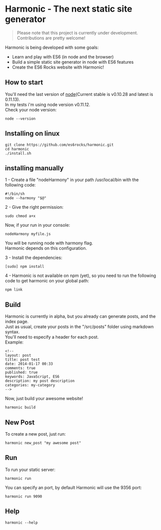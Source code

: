 # Harmonic - The next static site generator
> Please note that this project is currently under development. Contributions are pretty welcome!

Harmonic is being developed with some goals:  
- Learn and play with ES6 (in node and the browser)
- Build a simple static site generator in node with ES6 features
- Create the ES6 Rocks website with Harmonic!

## How to start
You'll need the last version of [node](http://nodejs.org/)(Current stable is v0.10.28 and latest is 0.11.13).  
In my tests i'm using node version v0.11.12.  
Check your node version:  
```shell
node --version
```

## Installing on linux
```shell
git clone https://github.com/es6rocks/harmonic.git
cd harmonic
./install.sh
```
## installing manually
1 - Create a file "nodeHarmony" in your path /usr/local/bin with the following code:
```shell
#!/bin/sh
node --harmony "$@"
```
2 - Give the right permission:
```shell
sudo chmod a+x
```

Now, if your run in your console:  
```shell
nodeHarmony myfile.js
```
You will be running node with harmony flag.  
Harmonic depends on this configuration.

3 - Install the dependencies:  
```
[sudo] npm install
```
4 - Harmonic is not available on npm (yet), so you need to run the following code to get harmonic on your global path:  
```
npm link
```

## Build
Harmonic is currently in alpha, but you already can generate posts, and the index page.  
Just as usual, create your posts in the "/src/posts" folder using markdown syntax.  
You'll need to especify a header for each post.  
Example:
```
<!--
layout: post
title: post test
date: 2014-01-17 00:33
comments: true
published: true
keywords: JavaScript, ES6
description: my post description
categories: my-category
-->
```

Now, just build your awesome website!  
```shell
harmonic build
```

## New Post
To create a new post, just run:
```shell
harmonic new_post "my awesome post"
```

## Run
To run your static server:
```shell
harmonic run
```
You can specify an port, by default Harmonic will use the 9356 port:
```shell
harmonic run 9090
```

## Help
```shell
harmonic --help
```